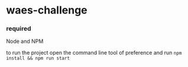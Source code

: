 # waes-challenge

### required
Node and NPM

to run the project open the command line tool of preference and run ```npm install && npm run start```